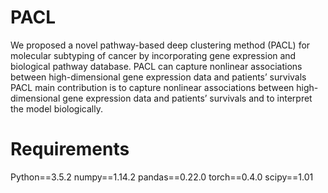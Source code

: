 # PACL
We proposed a novel pathway-based deep clustering method (PACL) for molecular subtyping of cancer by incorporating gene expression and biological pathway database.
PACL can capture nonlinear associations between high-dimensional gene expression data and patients’ survivals
PACL main contribution is to capture nonlinear associations between high-dimensional gene expression data and patients’ survivals and to interpret the model biologically.

# Requirements
 Python==3.5.2
 numpy==1.14.2
pandas==0.22.0
torch==0.4.0
scipy==1.01
